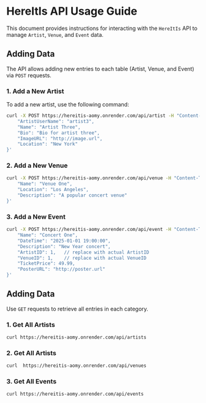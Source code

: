 # HereItIs API Usage Guide

This document provides instructions for interacting with the `HereItIs` API to manage `Artist`, `Venue`, and `Event` data.


## Adding Data

The API allows adding new entries to each table (Artist, Venue, and Event) via `POST` requests.

### 1. Add a New Artist

To add a new artist, use the following command:

```bash
curl -X POST https://hereitis-aomy.onrender.com/api/artist -H "Content-Type: application/json" -d '{
    "ArtistUserName": "artist3",
    "Name": "Artist Three",
    "Bio": "Bio for artist three",
    "ImageURL": "http://image.url",
    "Location": "New York"
}'
```

### 2. Add a New Venue
```bash
curl -X POST https://hereitis-aomy.onrender.com/api/venue -H "Content-Type: application/json" -d '{
    "Name": "Venue One",
    "Location": "Los Angeles",
    "Description": "A popular concert venue"
}'
```

### 3. Add a New Event
```bash
curl -X POST https://hereitis-aomy.onrender.com/api/event -H "Content-Type: application/json" -d '{
    "Name": "Concert One",
    "DateTime": "2025-01-01 19:00:00",
    "Description": "New Year concert",
    "ArtistID": 1,   // replace with actual ArtistID
    "VenueID": 1,    // replace with actual VenueID
    "TicketPrice": 49.99,
    "PosterURL": "http://poster.url"
}'
```

## Adding Data

Use `GET` requests to retrieve all entries in each category.

### 1. Get All Artists
```bash
curl https://hereitis-aomy.onrender.com/api/artists
```
### 2. Get All Artists
```bash
curl  https://hereitis-aomy.onrender.com/api/venues
```

### 3. Get All Events
```bash
curl https://hereitis-aomy.onrender.com/api/events
```
